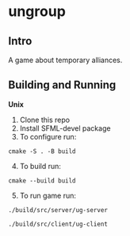 # ungroup

## Intro

A game about temporary alliances.

## Building and Running
**Unix**
1. Clone this repo
2. Install SFML-devel package
3. To configure run:
```
cmake -S . -B build
```
4. To build run:
```
cmake --build build
```
5. To run game run:
```
./build/src/server/ug-server
```
```
./build/src/client/ug-client
```


